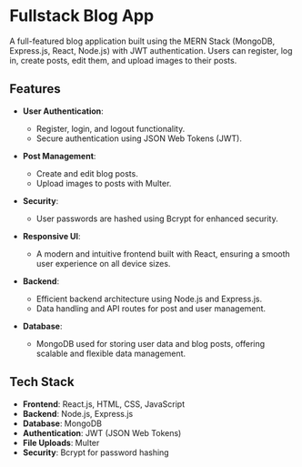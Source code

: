# Fullstack Blog App

A full-featured blog application built using the MERN Stack (MongoDB, Express.js, React, Node.js) with JWT authentication. Users can register, log in, create posts, edit them, and upload images to their posts.

## Features

- **User Authentication**: 
  - Register, login, and logout functionality.
  - Secure authentication using JSON Web Tokens (JWT).
  
- **Post Management**: 
  - Create and edit blog posts.
  - Upload images to posts with Multer.

- **Security**: 
  - User passwords are hashed using Bcrypt for enhanced security.
  
- **Responsive UI**: 
  - A modern and intuitive frontend built with React, ensuring a smooth user experience on all device sizes.

- **Backend**: 
  - Efficient backend architecture using Node.js and Express.js.
  - Data handling and API routes for post and user management.

- **Database**: 
  - MongoDB used for storing user data and blog posts, offering scalable and flexible data management.

## Tech Stack

- **Frontend**: React.js, HTML, CSS, JavaScript
- **Backend**: Node.js, Express.js
- **Database**: MongoDB
- **Authentication**: JWT (JSON Web Tokens)
- **File Uploads**: Multer
- **Security**: Bcrypt for password hashing


